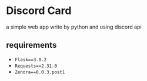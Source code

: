# Discord Card
a simple web app write by python and using discord api

## requirements
- `Flask==3.0.2`
- `Requests==2.31.0`
- `Zenora==0.0.3.post1`